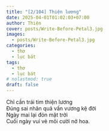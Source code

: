 ```yaml
---
title: "[2/104] Thiện lương"
date: 2025-04-01T01:02:03+07:00
author: Thiện
cover: posts/Write-Before-Petal3.jpg
images:
  - posts/Write-Before-Petal3.jpg
categories:
  - thơ
  - lục bát
tags:
  - thơ
  - lục bát
# nolastmod: true
draft: false
---
```


Chỉ cần trái tim thiện lương  
Đúng sai nhân quả vấn vương kệ đời  
Ngày mai lại đón mặt trời  
Cuối ngày vui vẻ môi cười nở hoa.